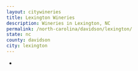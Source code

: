 ```yaml
---
layout: citywineries
title: Lexington Wineries
description: Wineries in Lexington, NC
permalink: /north-carolina/davidson/lexington/
state: nc
county: davidson
city: lexington
---
```

-
